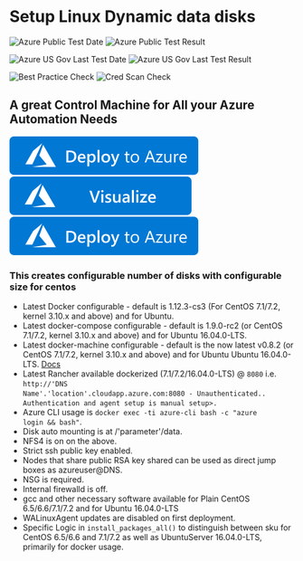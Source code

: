 # Setup Linux Dynamic data disks 

![Azure Public Test Date](https://azurequickstartsservice.blob.core.windows.net/badges/quickstarts/microsoft.compute/vm-linux-dynamic-data-disks/PublicLastTestDate.svg)
![Azure Public Test Result](https://azurequickstartsservice.blob.core.windows.net/badges/quickstarts/microsoft.compute/vm-linux-dynamic-data-disks/PublicDeployment.svg)

![Azure US Gov Last Test Date](https://azurequickstartsservice.blob.core.windows.net/badges/quickstarts/microsoft.compute/vm-linux-dynamic-data-disks/FairfaxLastTestDate.svg)
![Azure US Gov Last Test Result](https://azurequickstartsservice.blob.core.windows.net/badges/quickstarts/microsoft.compute/vm-linux-dynamic-data-disks/FairfaxDeployment.svg)

![Best Practice Check](https://azurequickstartsservice.blob.core.windows.net/badges/quickstarts/microsoft.compute/vm-linux-dynamic-data-disks/BestPracticeResult.svg)
![Cred Scan Check](https://azurequickstartsservice.blob.core.windows.net/badges/quickstarts/microsoft.compute/vm-linux-dynamic-data-disks/CredScanResult.svg)
## A great Control Machine for All your Azure Automation Needs

[![Deploy To Azure](https://raw.githubusercontent.com/Azure/azure-quickstart-templates/master/1-CONTRIBUTION-GUIDE/images/deploytoazure.svg?sanitize=true)](https://portal.azure.com/#create/Microsoft.Template/uri/https%3A%2F%2Fraw.githubusercontent.com%2FAzure%2Fazure-quickstart-templates%2Fmaster%2Fquickstarts%2Fmicrosoft.compute%2Fvm-linux-dynamic-data-disks%2Fazuredeploy.json)  [![Visualize](https://raw.githubusercontent.com/Azure/azure-quickstart-templates/master/1-CONTRIBUTION-GUIDE/images/visualizebutton.svg?sanitize=true)](http://armviz.io/#/?load=https%3A%2F%2Fraw.githubusercontent.com%2FAzure%2Fazure-quickstart-templates%2Fmaster%2Fquickstarts%2Fmicrosoft.compute%2Fvm-linux-dynamic-data-disks%2Fazuredeploy.json)
   <img alt="Deploy to Azure" src="https://raw.githubusercontent.com/Azure/azure-quickstart-templates/master/1-CONTRIBUTION-GUIDE/images/deploytoazure.svg?sanitize=true"/>

    
   

### This creates configurable number of disks with configurable size for centos
* Latest Docker configurable - default is 1.12.3-cs3 (For CentOS 7.1/7.2, kernel 3.10.x and above) and for Ubuntu.
* Latest docker-compose configurable - default is 1.9.0-rc2 (or CentOS 7.1/7.2, kernel 3.10.x and above) and for Ubuntu 16.04.0-LTS.
* Latest docker-machine configurable - default is the now latest v0.8.2 (or CentOS 7.1/7.2, kernel 3.10.x and above) and for Ubuntu  Ubuntu 16.04.0-LTS. [Docs](https://docs.docker.com/machine/drivers/azure/)
* Latest Rancher available dockerized (7.1/7.2/16.04.0-LTS) @ <code>8080</code> i.e. <code>http://'DNS Name'.'location'.cloudapp.azure.com:8080 - Unauthenticated.. Authentication and agent setup is manual setup>.</code>
* Azure CLI usage is <code>docker exec -ti azure-cli bash -c "azure login && bash"</code>.
* Disk auto mounting is at /'parameter'/data.
* NFS4 is on on the above.
* Strict ssh public key enabled.
* Nodes that share public RSA key shared can be used as direct jump boxes as azureuser@DNS.
* NSG is required.
* Internal firewalld is off.
* gcc and other necessary software available for Plain CentOS 6.5/6.6/7.1/7.2 and for Ubuntu 16.04.0-LTS
* WALinuxAgent updates are disabled on first deployment.
* Specific Logic in <code>install_packages_all()</code> to distinguish between sku for CentOS 6.5/6.6 and 7.1/7.2 as well as UbuntuServer 16.04.0-LTS, primarily for docker usage.


